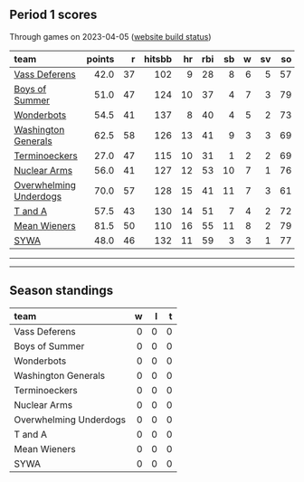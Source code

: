 

## Period 1 scores

Through games on 2023-04-05 ([website build status](https://github.com/brian-bot/pl-site/actions))


|team                   | points|  r| hitsbb| hr| rbi| sb|  w| sv| so|   era|  whip|
|:----------------------|------:|--:|------:|--:|---:|--:|--:|--:|--:|-----:|-----:|
|[Vass Deferens](./vassdeferens)|   42.0| 37|    102|  9|  28|  8|  6|  5| 57| 4.131| 1.066|
|[Boys of Summer](./boysofsummer)|   51.0| 47|    124| 10|  37|  4|  7|  3| 79| 5.891| 1.405|
|[Wonderbots](./wonderbots)|   54.5| 41|    137|  8|  40|  4|  5|  2| 73| 2.487| 1.079|
|[Washington Generals](./washingtongenerals)|   62.5| 58|    126| 13|  41|  9|  3|  3| 69| 3.357| 1.184|
|[Terminoeckers](./terminoeckers)|   27.0| 47|    115| 10|  31|  1|  2|  2| 69| 6.150| 1.700|
|[Nuclear Arms](./nucleararms)|   56.0| 41|    127| 12|  53| 10|  7|  1| 76| 4.325| 1.296|
|[Overwhelming Underdogs](./overwhelmingunderdogs)|   70.0| 57|    128| 15|  41| 11|  7|  3| 61| 3.500| 1.222|
|[T and A](./tanda)     |   57.5| 43|    130| 14|  51|  7|  4|  2| 72| 3.343| 1.343|
|[Mean Wieners](./meanwieners)|   81.5| 50|    110| 16|  55| 11|  8|  2| 79| 2.613| 0.984|
|[SYWA](./sywa)         |   48.0| 46|    132| 11|  59|  3|  3|  1| 77| 5.180| 1.506|

* * *
* * *

## Season standings


|team                   |  w|  l|  t|
|:----------------------|--:|--:|--:|
|Vass Deferens          |  0|  0|  0|
|Boys of Summer         |  0|  0|  0|
|Wonderbots             |  0|  0|  0|
|Washington Generals    |  0|  0|  0|
|Terminoeckers          |  0|  0|  0|
|Nuclear Arms           |  0|  0|  0|
|Overwhelming Underdogs |  0|  0|  0|
|T and A                |  0|  0|  0|
|Mean Wieners           |  0|  0|  0|
|SYWA                   |  0|  0|  0|


